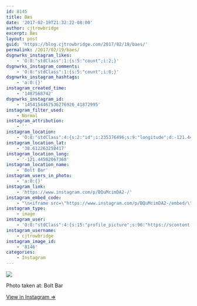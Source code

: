 ```yaml
---
id: 8145
title: Bæs
date: '2017-02-19T21:32:22-08:00'
author: cjtrowbridge
excerpt: Bæs
layout: post
guid: 'https://blog.cjtrowbridge.com/2017/02/19/baes/'
permalink: /2017/02/19/baes/
dsgnwrks_instagram_likes:
    - 'O:8:"stdClass":1:{s:5:"count";i:2;}'
dsgnwrks_instagram_comments:
    - 'O:8:"stdClass":1:{s:5:"count";i:0;}'
dsgnwrks_instagram_hashtags:
    - 'a:0:{}'
instagram_created_time:
    - '1487568742'
dsgnwrks_instagram_id:
    - '1454154467536276926_41872995'
instagram_filter_used:
    - Normal
instagram_attribution:
    - ''
instagram_location:
    - 'O:8:"stdClass":4:{s:2:"id";i:235376496;s:9:"longitude";d:-121.44582067368;s:8:"latitude";d:38.612263258417;s:4:"name";s:8:"Bolt Bar";}'
instagram_location_lat:
    - '38.612263258417'
instagram_location_long:
    - '-121.44582067368'
instagram_location_name:
    - 'Bolt Bar'
instagram_users_in_photo:
    - 'a:0:{}'
instagram_link:
    - 'https://www.instagram.com/p/BQuMcimDA2-/'
instagram_embed_code:
    - "\n<iframe src=\"https://www.instagram.com/p/BQuMcimDA2-/embed/\" width=\"612\" height=\"710\" frameborder=\"0\" scrolling=\"no\" allowtransparency=\"true\" class=\"insta-image-embed\"></iframe>\n"
instagram_type:
    - image
instagram_user:
    - 'O:8:"stdClass":4:{s:15:"profile_picture";s:96:"https://scontent.cdninstagram.com/t51.2885-19/s150x150/13724650_1188772791164794_142557231_a.jpg";s:9:"full_name";s:13:"CJ Trowbridge";s:8:"username";s:12:"cjtrowbridge";s:2:"id";s:8:"41872995";}'
instagram_username:
    - cjtrowbridge
instagram_image_id:
    - '8146'
categories:
    - Instagram
---
```


[![](https://blog.cjtrowbridge.com/wp-content/uploads/2017/02/1487568742-1-1.jpg)](https://www.instagram.com/p/BQuMcimDA2-/)

Photo taken at: Bolt Bar

[View in Instagram ⇒](https://www.instagram.com/p/BQuMcimDA2-/)